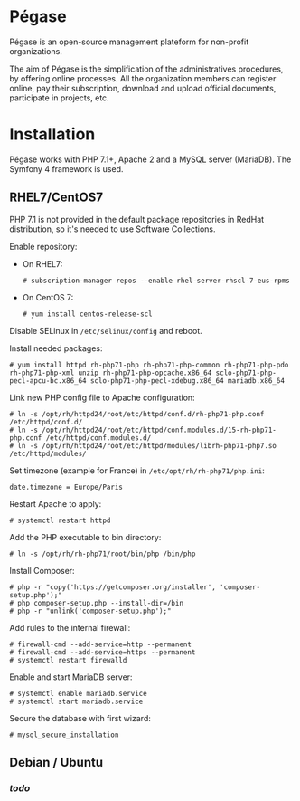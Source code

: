 # Pégase

Pégase is an open-source management plateform for non-profit organizations.

The aim of Pégase is the simplification of the administratives procedures, by offering online processes. All the organization members can register online, pay their subscription, download and upload official documents, participate in projects, etc.


# Installation
Pégase works with PHP 7.1+, Apache 2 and a MySQL server (MariaDB). The Symfony 4 framework is used.

## RHEL7/CentOS7
PHP 7.1 is not provided in the default package repositories in RedHat distribution, so it's needed to use Software Collections.

Enable repository:

* On RHEL7: 

    `# subscription-manager repos --enable rhel-server-rhscl-7-eus-rpms`
    
* On CentOS 7: 

    `# yum install centos-release-scl`

Disable SELinux in `/etc/selinux/config` and reboot.

Install needed packages:

    # yum install httpd rh-php71-php rh-php71-php-common rh-php71-php-pdo rh-php71-php-xml unzip rh-php71-php-opcache.x86_64 sclo-php71-php-pecl-apcu-bc.x86_64 sclo-php71-php-pecl-xdebug.x86_64 mariadb.x86_64

Link new PHP config file to Apache configuration:

    # ln -s /opt/rh/httpd24/root/etc/httpd/conf.d/rh-php71-php.conf /etc/httpd/conf.d/
    # ln -s /opt/rh/httpd24/root/etc/httpd/conf.modules.d/15-rh-php71-php.conf /etc/httpd/conf.modules.d/
    # ln -s /opt/rh/httpd24/root/etc/httpd/modules/librh-php71-php7.so /etc/httpd/modules/

Set timezone (example for France) in `/etc/opt/rh/rh-php71/php.ini`:

    date.timezone = Europe/Paris

Restart Apache to apply:

    # systemctl restart httpd

Add the PHP executable to bin directory:

    # ln -s /opt/rh/rh-php71/root/bin/php /bin/php

Install Composer:

    # php -r "copy('https://getcomposer.org/installer', 'composer-setup.php');"
    # php composer-setup.php --install-dir=/bin
    # php -r "unlink('composer-setup.php');"

Add rules to the internal firewall:

    # firewall-cmd --add-service=http --permanent
    # firewall-cmd --add-service=https --permanent
    # systemctl restart firewalld

Enable and start MariaDB server:

    # systemctl enable mariadb.service
    # systemctl start mariadb.service

Secure the database with first wizard:

    # mysql_secure_installation
    
## Debian / Ubuntu
### *todo*
